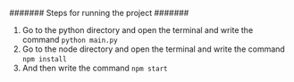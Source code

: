 ####### Steps for running the project #######

1. Go to the python directory and open the terminal and write the command `python main.py`
2. Go to the node directory and open the terminal and write the command `npm install`
3. And then write the command `npm start`
